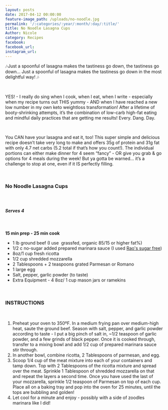 ```yaml
---
layout: posts
date: 2017-04-12 00:00:00
feature-image_path: /uploads/no-noodle.jpg
permalink: '/:categories/:year/:month/:day/:title/'
title: No Noodle Lasagna Cups
Author: Nicole
category: Recipes
facebook:
facebook_url:
instagram_url:
---
```


🎶Just a spoonful of lasagna makes the tastiness go down, the tastiness go down… Just a spoonful of lasagna makes the tastiness go down in the most delightful way! 🎶

&nbsp;

YES! - I really do sing when I cook, when I eat, when I write - especially when my recipe turns out THIS yummy - AND when I have reached a new low number in my own keto weightloss transformation! After a lifetime of booty-shrinking attempts, it’s the combination of low-carb high-fat eating and mindful daily practices that are getting me results! Every. Dang. Day.

&nbsp;

You CAN have your lasagna and eat it, too! This super simple and delicious recipe doesn’t take very long to make and offers 35g of protein and 31g fat with only 4.7 net carbs (5.2 total if that’s how you count!). The individual portions can either make dinner for 4 seem “fancy” - OR give you grab & go options for 4 meals during the week! But ya gotta be warned… it’s a challenge to stop at one, even if it IS perfectly filling.

&nbsp;

### No Noodle Lasagna Cups

##### &nbsp;

##### Serves 4

&nbsp;

**15 min prep - 25 min cook**

* 1 lb ground beef (I use&nbsp; grassfed, organic 85/15 or higher fat%)
* 1/2 c no-sugar added prepared marinara sauce (I used [Rao's sugar free](https://www.amazon.com/gp/product/B0078DP1JM/ref=as_li_tl?ie=UTF8&amp;camp=1789&amp;creative=9325&amp;creativeASIN=B0078DP1JM&amp;linkCode=as2&amp;tag=bychefnicole-20&amp;linkId=3e38c74a23c56fca0acefd2e992ae30e))
* 8oz/1 cup fresh ricotta
* 1/2 cup shredded mozzarella
* 2 Tablespoons + 2 teaspoons grated Parmesan or Romano
* 1 large egg
* Salt, pepper, garlic powder (to taste)
* Extra Equipment - 4 8oz/ 1 cup mason jars or ramekins

&nbsp;

### INSTRUCTIONS

&nbsp;

1. Preheat your oven to 350&ordm;F. In a medium frying pan over medium-high heat, saute the ground beef. Season with salt, pepper, and garlic powder according to taste - I put a big pinch of salt in, ~1/2 teaspoon of garlic powder, and a few grinds of black pepper. Once it is cooked through, transfer to a mixing bowl and add 1/2 cup of prepared marinara sauce stir through.
2. In another bowl, combine ricotta, 2 Tablespoons of parmesan, and egg.
3. Scoop 1/4 cup of the meat mixture into each of your containers and tamp down. Top with 2 Tablespoons of the ricotta mixture and spread over the meat. Sprinkle 1 Tablespoon of shredded mozzarella on that and repeat the layers a second time. Once you have used the last of your mozzarella, sprinkle 1/2 teaspoon of Parmesan on top of each cup. Place all on a baking tray and pop into the oven for 25 minutes, until the tops are bubbling and golden!
4. Let cool for a minute and enjoy - possibly with a side of zoodles marinara like I did!